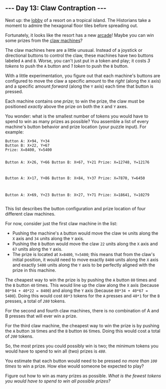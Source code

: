 <article class="day-desc"><h2>--- Day 13: Claw Contraption ---</h2><p>Next up: the <a href="/2020/day/24">lobby</a> of a resort on a tropical island. The Historians take a moment to admire the hexagonal floor tiles before spreading out.</p>
<p>Fortunately, it looks like the resort has a new <a href="https://en.wikipedia.org/wiki/Amusement_arcade">arcade</a>! Maybe you can win some prizes from the <a href="https://en.wikipedia.org/wiki/Claw_machine" target="_blank">claw machines</a>?</p>
<p>The claw machines here are a little unusual. Instead of a joystick or directional buttons to control the claw, these machines have two buttons labeled <code>A</code> and <code>B</code>. Worse, you can't just put in a token and play; it costs <em>3 tokens</em> to push the <code>A</code> button and <em>1 token</em> to push the <code>B</code> button.</p>
<p>With a little experimentation, you figure out that each machine's buttons are configured to move the claw a specific amount to the <em>right</em> (along the <code>X</code> axis) and a specific amount <em>forward</em> (along the <code>Y</code> axis) each time that button is pressed.</p>
<p>Each machine contains one <em>prize</em>; to win the prize, the claw must be positioned <em>exactly</em> above the prize on both the <code>X</code> and <code>Y</code> axes.</p>
<p>You wonder: what is the smallest number of tokens you would have to spend to win as many prizes as possible? You assemble a list of every machine's button behavior and prize location (your puzzle input). For example:</p>
<pre><code>Button A: X+94, Y+34
Button B: X+22, Y+67
Prize: X=8400, Y=5400

Button A: X+26, Y+66
Button B: X+67, Y+21
Prize: X=12748, Y=12176

Button A: X+17, Y+86
Button B: X+84, Y+37
Prize: X=7870, Y=6450

Button A: X+69, Y+23
Button B: X+27, Y+71
Prize: X=18641, Y=10279
</code></pre>

<p>This list describes the button configuration and prize location of four different claw machines.</p>
<p>For now, consider just the first claw machine in the list:</p>
<ul>
<li>Pushing the machine's <code>A</code> button would move the claw <code>94</code> units along the <code>X</code> axis and <code>34</code> units along the <code>Y</code> axis.</li>
<li>Pushing the <code>B</code> button would move the claw <code>22</code> units along the <code>X</code> axis and <code>67</code> units along the <code>Y</code> axis.</li>
<li>The prize is located at <code>X=8400</code>, <code>Y=5400</code>; this means that from the claw's initial position, it would need to move exactly <code>8400</code> units along the <code>X</code> axis and exactly <code>5400</code> units along the <code>Y</code> axis to be perfectly aligned with the prize in this machine.</li>
</ul>
<p>The cheapest way to win the prize is by pushing the <code>A</code> button <code>80</code> times and the <code>B</code> button <code>40</code> times. This would line up the claw along the <code>X</code> axis (because <code>80*94 + 40*22 = 8400</code>) and along the <code>Y</code> axis (because <code>80*34 + 40*67 = 5400</code>). Doing this would cost <code>80*3</code> tokens for the <span title="Half A presses are not allowed."><code>A</code> presses</span> and <code>40*1</code> for the <code>B</code> presses, a total of <code><em>280</em></code> tokens.</p>
<p>For the second and fourth claw machines, there is no combination of A and B presses that will ever win a prize.</p>
<p>For the third claw machine, the cheapest way to win the prize is by pushing the <code>A</code> button <code>38</code> times and the <code>B</code> button <code>86</code> times. Doing this would cost a total of <code><em>200</em></code> tokens.</p>
<p>So, the most prizes you could possibly win is two; the minimum tokens you would have to spend to win all (two) prizes is <code><em>480</em></code>.</p>
<p>You estimate that each button would need to be pressed <em>no more than <code>100</code> times</em> to win a prize. How else would someone be expected to play?</p>
<p>Figure out how to win as many prizes as possible. <em>What is the fewest tokens you would have to spend to win all possible prizes?</em></p>
</article>
